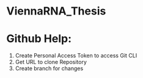 # ViennaRNA_Thesis



# Github Help:

1. Create Personal Access Token to access Git CLI
2. Get URL to clone Repository
3. Create branch for changes
